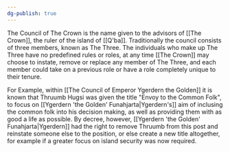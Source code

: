 ```yaml
---
dg-publish: true
---
```

The Council of The Crown is the name given to the advisors of [[The Crown]], the ruler of the island of [[Q'ba]]. Traditionally the council consists of three members, known as The Three. The individuals who make up The Three have no predefined rules or roles, at any time [[The Crown]] may choose to instate, remove or replace any member of The Three, and each member could take on a previous role or have a role completely unique to their tenure. 

For Example, within [[The Council of Emperor Ygerdern the Golden]] it is known that Thruumb Hugsi was given the title "Envoy to the Common Folk", to focus on [[Ygerdern 'the Golden' Funahjarta|Ygerdern's]] aim of inclusing the common folk into his decision making, as well as providing them with as good a life as possible. By decree, however, [[Ygerdern 'the Golden' Funahjarta|Ygerdern]] had the right to remove Thruumb from this post and reinstate someone else to the position, or else create a new title altogether, for example if a greater focus on island security was now required. 

